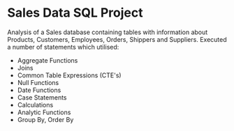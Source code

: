 # Sales Data SQL Project
Analysis of a Sales database containing tables with information about Products, Customers, Employees, Orders, Shippers and Suppliers. 
Executed a number of statements which utilised:
- Aggregate Functions
- Joins
- Common Table Expressions (CTE's)
- Null Functions
- Date Functions
- Case Statements
- Calculations
- Analytic Functions
- Group By, Order By
